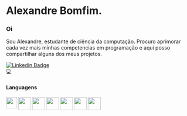 # Alexandre Bomfim.
### Oi 
Sou Alexandre, estudante de ciência da computação. 
Procuro aprimorar cada vez mais minhas competencias em programação e aqui posso compartilhar alguns dos meus projetos.

[![Linkedin Badge](https://img.shields.io/badge/-AlexandreBomfim-black?style=flat-square&logo=Linkedin&logoColor=white&link=https://www.linkedin.com/in/alexandre-r-bomfim-jr-51855715b/)](https://www.linkedin.com/in/alexandre-r-bomfim-jr-51855715b/) 
</br>:computer:
#### Languagens
<img src="https://cdn4.iconfinder.com/data/icons/logos-brands-5/24/java-512.png" width="30" align="left" /> 
<img src="https://cdn0.iconfinder.com/data/icons/font-awesome-brands-vol-2/512/swift-256.png" width="35" align="left" /> 
<img src="https://cdn4.iconfinder.com/data/icons/logos-brands-5/24/python-512.png" width="35" align="left" /> 
<img src="https://cdn4.iconfinder.com/data/icons/logos-brands-5/24/lua-512.png" width="35" align="left" />
<img src="https://cdn0.iconfinder.com/data/icons/file-formats-vol-3/100/59-512.png" width="35" align="left" /> 
<img src="https://cdn1.iconfinder.com/data/icons/gadgets-electronics-and-hardware/24/_type_c-128.png" width="35" align="left" />
<img src="https://cdn2.iconfinder.com/data/icons/strongicon-vol-24-free/24/filetype-14-512.png" width="35" align="left" /> 


